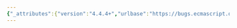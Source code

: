 ```yaml
---
{"_attributes":{"version":"4.4.4+","urlbase":"https://bugs.ecmascript.org/","maintainer":"dherman@mozilla.com"},"bug":{"bug_id":1950,"creation_ts":"2013-09-28 14:07:00 -0700","short_desc":"19.4.3.2 Missing \"(\" in the returned expression of Symbol.prototype.toString","delta_ts":"2013-10-29 09:45:42 -0700","product":"Draft for 6th Edition","component":"technical issue","version":"Rev 19: September 27, 2013 Draft","rep_platform":"All","op_sys":"All","bug_status":"RESOLVED","resolution":"FIXED","priority":"Normal","bug_severity":"normal","everconfirmed":true,"reporter":{"uid":"claude.pache","name":"Claude Pache"},"assigned_to":{"uid":"allen","name":"Allen Wirfs-Brock"},"long_desc":[{"commentid":5622,"comment_count":0,"who":{"uid":"claude.pache","name":"Claude Pache"},"bug_when":"2013-09-28 14:07:50 -0700","thetext":"In the algorithm defining Symbol.prototype.toString():\n\n7.  Let result be the result of concatenating the strings \"Symbol\", desc, and \")\".\n\nI presume one should read \"Symbol(\" instead of \"Symbol\"."},{"commentid":5920,"comment_count":1,"who":{"uid":"allen","name":"Allen Wirfs-Brock"},"bug_when":"2013-10-21 12:19:28 -0700","thetext":"fixed in rev20 editor's draft"},{"commentid":6093,"comment_count":2,"who":{"uid":"allen","name":"Allen Wirfs-Brock"},"bug_when":"2013-10-29 09:45:42 -0700","thetext":"fixed in rev20 draft, Oct. 28, 2013"}]}}
---
```

